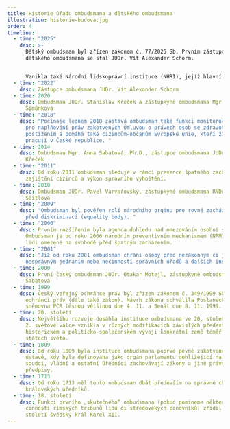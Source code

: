 ```yaml
---
title: Historie úřadu ombudsmana a dětského ombudsmana
illustration: historie-budova.jpg
order: 4
timeline:
  - time: "2025"
    desc: >-
      Dětský ombudsman byl zřízen zákonem č. 77/2025 Sb. Prvním zástupcem
      dětského ombudsmana se stal JUDr. Vít Alexander Schorm.


      Vznikla také Národní lidskoprávní instituce (NHRI), jejíž hlavní činností je ochrana a nezávislé prosazování lidských práv.
  - time: "2022"
    desc: Zástupce ombudsmana JUDr. Vít Alexander Schorm
  - time: 2020
    desc: Ombudsman JUDr. Stanislav Křeček a zástupkyně ombudsmana Mgr. Monika
      Šimůnková
  - time: "2018"
    desc: "Počínaje lednem 2018 zastává ombudsman také funkci monitorovacího orgánu
      pro naplňování práv zakotvených Úmluvou o právech osob se zdravotním
      postižením a pomáhá také cizincům-občanům Evropské unie, kteří žijí nebo
      pracují v České republice. "
  - time: 2014
    desc: Ombudsman Mgr. Anna Šabatová, Ph.D., zástupce ombudsmana JUDr. Stanislav
      Křeček
  - time: "2011"
    desc: Od roku 2011 ombudsman sleduje v rámci prevence špatného zacházení
      zajištění cizinců a výkon správního vyhoštění.
  - time: 2010
    desc: Ombudsman JUDr. Pavel Varvařovský, zástupkyně ombudsmana RNDr. Jitka
      Seitlová
  - time: "2009"
    desc: "Ombudsman byl pověřen rolí národního orgánu pro rovné zacházení a ochrany
      před diskriminací (equality body). "
  - time: "2006"
    desc: Prvním rozšířením byla agenda dohledu nad omezováním osobní svobody.
      Ombudsman je od roku 2006 národním preventivním mechanismem (NPM) a chrání
      lidi omezené na svobodě před špatným zacházením.
  - time: "2001"
    desc: "Již od roku 2001 ombudsman chrání osoby před nezákonným či jinak
      nesprávným jednáním nebo nečinností správních úřadů a dalších institucí. "
  - time: 2000
    desc: První český ombudsman JUDr. Otakar Motejl, zástupkyně ombudsmana Mgr. Anna
      Šabatová
  - time: 1999
    desc: Český veřejný ochránce práv byl zřízen zákonem č. 349/1999 Sb., o veřejném
      ochránci práv (dále také zákon). Návrh zákona schválila Poslanecká
      sněmovna PČR těsnou většinou dne 4. 11. a Senát dne 8. 11. 1999.
  - time: 20. století
    desc: Největšího rozvoje dosáhla instituce ombudsmana ve 20. století. Zejména po
      2. světové válce vznikla v různých modifikacích závislých především na
      historickém a politicko-společenském vývoji konkrétní země téměř ve 100
      státech světa.
  - time: 1809
    desc: Od roku 1809 byla instituce ombudsmana poprvé pevně zakotvena ve švédské
      ústavě, kdy byla definována jako orgán parlamentu dohlížející na to, jak
      soudci, vládní a ostatní úředníci zachovávají zákony a jiné právní
      předpisy.
  - time: 1713
    desc: Od roku 1713 měl tento ombudsman dbát především na správné chování
      královských úředníků.
  - time: 18. století
    desc: Funkci prvního „skutečného“ ombudsmana (pokud pomineme některé podobné
      činnosti římských tribunů lidu či středověkých panovníků) zřídil v 18.
      století švédský král Karel XII.
---
```


